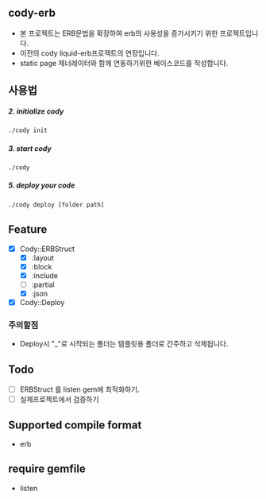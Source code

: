 ## cody-erb
  - 본 프로젝트는 ERB문법을 확장하여 erb의 사용성을 증가시키기 위한 프로젝트입니다.
  - 이전의 cody liquid-erb프로젝트의 연장입니다.
  - static page 제너레이터와 함께 연동하기위한 베이스코드를 작성합니다.

## 사용법

##### 2. initialize cody
```sh
./cody init
```

##### 3. start cody
```sh
./cody
```

##### 5. deploy your code
```sh
./cody deploy [folder path]
```

## Feature
  - [x] Cody::ERBStruct
    - [x] :layout
    - [x] :block
    - [x] :include
    - [ ] :partial
    - [x] :json
  - [x] Cody::Deploy

### 주의할점
  - Deploy시 "_"로 시작되는 폴더는 템플릿용 폴더로 간주하고 삭제됩니다.

## Todo
 - [ ] ERBStruct 를 listen gem에 최적화하기.
 - [ ] 실제프로젝트에서 검증하기

## Supported compile format
  - erb

## require gemfile
  - listen